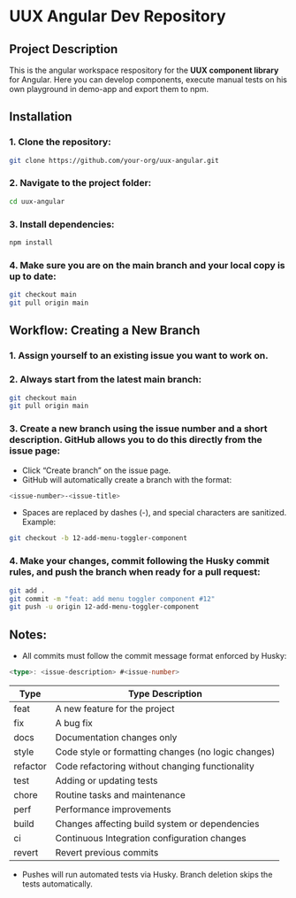 # UUX Angular Dev Repository

## Project Description
This is the angular workspace respository for the **UUX component library** for Angular.
Here you can develop components, execute manual tests on his own playground in demo-app and export them to npm.

## Installation
### 1. Clone the repository:
```bash
git clone https://github.com/your-org/uux-angular.git
```

### 2. Navigate to the project folder:
```bash
cd uux-angular
```

### 3. Install dependencies:
```bash
npm install
```

### 4. Make sure you are on the main branch and your local copy is up to date:
```bash
git checkout main
git pull origin main
```

## Workflow: Creating a New Branch

### 1. Assign yourself to an existing issue you want to work on.
### 2. Always start from the latest main branch:
```bash
git checkout main
git pull origin main
```
### 3. Create a new branch using the issue number and a short description. GitHub allows you to do this directly from the issue page:
- Click “Create branch” on the issue page.
- GitHub will automatically create a branch with the format:
```bash
<issue-number>-<issue-title>
```
- Spaces are replaced by dashes (-), and special characters are sanitized.
Example:
```bash
git checkout -b 12-add-menu-toggler-component
```

### 4. Make your changes, commit following the Husky commit rules, and push the branch when ready for a pull request:
```bash
git add .
git commit -m "feat: add menu toggler component #12"
git push -u origin 12-add-menu-toggler-component
```

## Notes:

* All commits must follow the commit message format enforced by Husky:
```ts
<type>: <issue-description> #<issue-number>
```

| Type     | Type Description                                    |
| -------- | --------------------------------------------------- |
| feat     | A new feature for the project                       |
| fix      | A bug fix                                           |
| docs     | Documentation changes only                          |
| style    | Code style or formatting changes (no logic changes) |
| refactor | Code refactoring without changing functionality     |
| test     | Adding or updating tests                            |
| chore    | Routine tasks and maintenance                       |
| perf     | Performance improvements                            |
| build    | Changes affecting build system or dependencies      |
| ci       | Continuous Integration configuration changes        |
| revert   | Revert previous commits                             |


* Pushes will run automated tests via Husky. Branch deletion skips the tests automatically.
